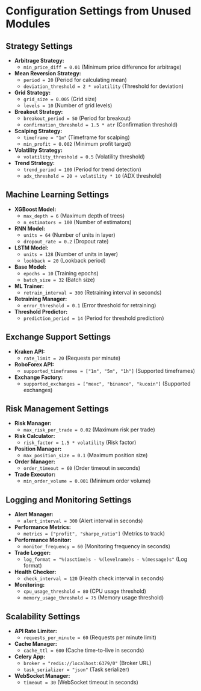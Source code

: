 # Configuration Settings from Unused Modules

## Strategy Settings
- **Arbitrage Strategy:**
  - `min_price_diff = 0.01` (Minimum price difference for arbitrage)
- **Mean Reversion Strategy:**
  - `period = 20` (Period for calculating mean)
  - `deviation_threshold = 2 * volatility` (Threshold for deviation)
- **Grid Strategy:**
  - `grid_size = 0.005` (Grid size)
  - `levels = 10` (Number of grid levels)
- **Breakout Strategy:**
  - `breakout_period = 50` (Period for breakout)
  - `confirmation_threshold = 1.5 * atr` (Confirmation threshold)
- **Scalping Strategy:**
  - `timeframe = "1m"` (Timeframe for scalping)
  - `min_profit = 0.002` (Minimum profit target)
- **Volatility Strategy:**
  - `volatility_threshold = 0.5` (Volatility threshold)
- **Trend Strategy:**
  - `trend_period = 100` (Period for trend detection)
  - `adx_threshold = 20 + volatility * 10` (ADX threshold)

## Machine Learning Settings
- **XGBoost Model:**
  - `max_depth = 6` (Maximum depth of trees)
  - `n_estimators = 100` (Number of estimators)
- **RNN Model:**
  - `units = 64` (Number of units in layer)
  - `dropout_rate = 0.2` (Dropout rate)
- **LSTM Model:**
  - `units = 128` (Number of units in layer)
  - `lookback = 20` (Lookback period)
- **Base Model:**
  - `epochs = 10` (Training epochs)
  - `batch_size = 32` (Batch size)
- **ML Trainer:**
  - `retrain_interval = 300` (Retraining interval in seconds)
- **Retraining Manager:**
  - `error_threshold = 0.1` (Error threshold for retraining)
- **Threshold Predictor:**
  - `prediction_period = 14` (Period for threshold prediction)

## Exchange Support Settings
- **Kraken API:**
  - `rate_limit = 20` (Requests per minute)
- **RoboForex API:**
  - `supported_timeframes = ["1m", "5m", "1h"]` (Supported timeframes)
- **Exchange Factory:**
  - `supported_exchanges = ["mexc", "binance", "kucoin"]` (Supported exchanges)

## Risk Management Settings
- **Risk Manager:**
  - `max_risk_per_trade = 0.02` (Maximum risk per trade)
- **Risk Calculator:**
  - `risk_factor = 1.5 * volatility` (Risk factor)
- **Position Manager:**
  - `max_position_size = 0.1` (Maximum position size)
- **Order Manager:**
  - `order_timeout = 60` (Order timeout in seconds)
- **Trade Executor:**
  - `min_order_volume = 0.001` (Minimum order volume)

## Logging and Monitoring Settings
- **Alert Manager:**
  - `alert_interval = 300` (Alert interval in seconds)
- **Performance Metrics:**
  - `metrics = ["profit", "sharpe_ratio"]` (Metrics to track)
- **Performance Monitor:**
  - `monitor_frequency = 60` (Monitoring frequency in seconds)
- **Trade Logger:**
  - `log_format = "%(asctime)s - %(levelname)s - %(message)s"` (Log format)
- **Health Checker:**
  - `check_interval = 120` (Health check interval in seconds)
- **Monitoring:**
  - `cpu_usage_threshold = 80` (CPU usage threshold)
  - `memory_usage_threshold = 75` (Memory usage threshold)

## Scalability Settings
- **API Rate Limiter:**
  - `requests_per_minute = 60` (Requests per minute limit)
- **Cache Manager:**
  - `cache_ttl = 600` (Cache time-to-live in seconds)
- **Celery App:**
  - `broker = "redis://localhost:6379/0"` (Broker URL)
  - `task_serializer = "json"` (Task serializer)
- **WebSocket Manager:**
  - `timeout = 30` (WebSocket timeout in seconds)
